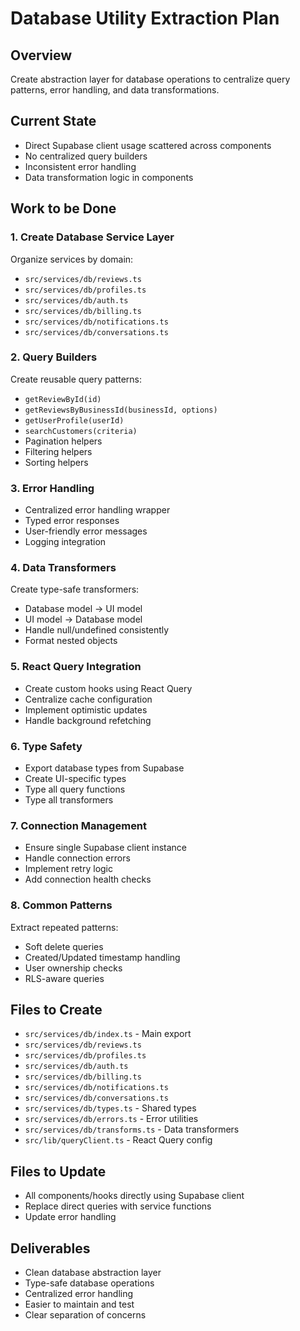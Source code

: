 # Database Utility Extraction Plan

## Overview
Create abstraction layer for database operations to centralize query patterns, error handling, and data transformations.

## Current State
- Direct Supabase client usage scattered across components
- No centralized query builders
- Inconsistent error handling
- Data transformation logic in components

## Work to be Done

### 1. Create Database Service Layer
Organize services by domain:
- `src/services/db/reviews.ts`
- `src/services/db/profiles.ts`
- `src/services/db/auth.ts`
- `src/services/db/billing.ts`
- `src/services/db/notifications.ts`
- `src/services/db/conversations.ts`

### 2. Query Builders
Create reusable query patterns:
- `getReviewById(id)`
- `getReviewsByBusinessId(businessId, options)`
- `getUserProfile(userId)`
- `searchCustomers(criteria)`
- Pagination helpers
- Filtering helpers
- Sorting helpers

### 3. Error Handling
- Centralized error handling wrapper
- Typed error responses
- User-friendly error messages
- Logging integration

### 4. Data Transformers
Create type-safe transformers:
- Database model → UI model
- UI model → Database model
- Handle null/undefined consistently
- Format nested objects

### 5. React Query Integration
- Create custom hooks using React Query
- Centralize cache configuration
- Implement optimistic updates
- Handle background refetching

### 6. Type Safety
- Export database types from Supabase
- Create UI-specific types
- Type all query functions
- Type all transformers

### 7. Connection Management
- Ensure single Supabase client instance
- Handle connection errors
- Implement retry logic
- Add connection health checks

### 8. Common Patterns
Extract repeated patterns:
- Soft delete queries
- Created/Updated timestamp handling
- User ownership checks
- RLS-aware queries

## Files to Create
- `src/services/db/index.ts` - Main export
- `src/services/db/reviews.ts`
- `src/services/db/profiles.ts`
- `src/services/db/auth.ts`
- `src/services/db/billing.ts`
- `src/services/db/notifications.ts`
- `src/services/db/conversations.ts`
- `src/services/db/types.ts` - Shared types
- `src/services/db/errors.ts` - Error utilities
- `src/services/db/transforms.ts` - Data transformers
- `src/lib/queryClient.ts` - React Query config

## Files to Update
- All components/hooks directly using Supabase client
- Replace direct queries with service functions
- Update error handling

## Deliverables
- Clean database abstraction layer
- Type-safe database operations
- Centralized error handling
- Easier to maintain and test
- Clear separation of concerns
